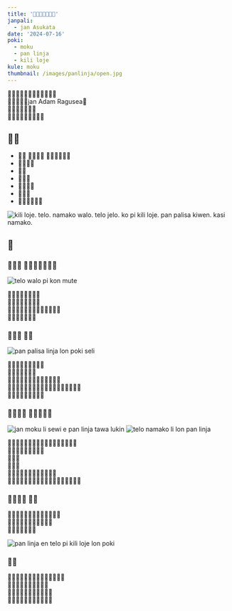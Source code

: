 ```yaml
---
title: '​󱥋​󱤩​󱤊​󱥪​󱥍​󱤚​󱤫'
janpali:
  - jan Asukata
date: '2024-07-16'
poki:
  - moku
  - pan linja
  - kili loje
kule: moku
thumbnail: /images/panlinja/open.jpg
---
```


​󱤿​󱥁​󱤧​󱥉​󱤉​󱥋​󱤩​󱤽​󱥳​󱥩​󱤴​󱦜　  
​󱤿​󱥁​󱤧​󱥧​󱤑jan Adam Ragusea​󱦜　  
​󱤴​󱤆​󱤉​󱥬​󱥆​󱥨​󱦜　  
​󱥠​󱤧​󱤓​󱤉​󱤶​󱥩​󱤑​󱥮​󱦜　  

## ​󱤌​󱥷

- ​󱤚​󱤫
  ​󱤚​󱥣​󱤧​󱥔
  ​󱥨​󱤚​󱤨​󱤧​󱥔​󱤼
- ​󱥪​󱥍​󱤼​󱥖
- ​󱥸​󱥲
- ​󱥪​󱤜​󱤒
- ​󱤜​󱥍​󱤚​󱤫
- ​󱥋​󱥊​󱤛
- ​󱥷​󱤂​󱥷​󱤡​󱤗​󱥸

![kili loje. telo. namako walo. telo jelo. ko pi kili loje. pan palisa kiwen. kasi namako.](/images/panlinja/wan.jpg)

## ​󱤿

### ​󱤽​󱥳​󱦝 ​󱥄​󱥉​󱤉​󱥪​󱥍​󱤚​󱤫

![telo walo pi kon mute](/images/panlinja/tu.jpg)

​󱥄​󱥮​󱤉​󱤚​󱤫​󱤊​󱥪​󱦜　  
​󱥄​󱥌​󱥸​󱥲​󱤉​󱥪​󱥁​󱦜　  
​󱥪​󱥁​󱤧​󱤞​󱥔​󱤡​󱥄​󱥐​󱥌​󱤉​󱥸​󱥲​󱦜　  
​󱥄​󱥮​󱥮​󱤉​󱥪​󱥁​󱦜　  

### ​󱤽​󱥮​󱦝 ​󱥄​󱥗

![pan palisa linja lon poki seli](/images/panlinja/tu%20wan.jpg)

​󱥄​󱥌​󱥪​󱤜​󱤒​󱤉​󱥓​󱥥​󱦜　  
​󱥄​󱥗​󱤉​󱥓​󱥥​󱥁​󱦜　  
​󱥓​󱥥​󱤧​󱤖​󱥗​󱤡​󱥄​󱥌​󱤜​󱥍​󱤚​󱤫​󱦜　  
​󱤜​󱥁​󱤧​󱤖​󱥏​󱤨​󱤡​󱥄​󱥌​󱥋​󱥊​󱤊​󱤟​󱥳​󱥍​󱥪​󱤚​󱦜　  
​󱥄​󱥳​󱤉​󱥆​󱤬​󱥫​󱥳​󱥨​󱦜　  

### ​󱤽​󱥮​󱥳​󱦝 ​󱥄​󱥗​󱤉​󱥋​󱥊

![jan moku li sewi e pan linja tawa lukin](/images/panlinja/tu%20tu.jpg)
![telo namako li lon pan linja](/images/panlinja/luka.jpg)

​󱤅​󱥍​󱥋​󱥊​󱤧​󱤖​󱥏​󱤨​󱤡​󱥄​󱥌​󱤟​󱥳​󱥍​󱥪​󱤚​󱦜　  
​󱥄​󱥳​󱤉​󱥆​󱤬​󱥫​󱥳​󱥨​󱦜　  
​󱥄​󱥁​󱦜　  
​󱥄​󱥁​󱦜　  
​󱥋​󱤩​󱤧​󱤛​󱤂​󱤡​󱥄​󱥗​󱤂​󱥄​󱥁​󱦜　  
​󱥋​󱥊​󱤧​󱤛​󱤡​󱥄​󱤈​󱤿​󱥁​󱤙​󱥪​󱥍​󱤚​󱤂​󱤀​󱥄​󱥁​󱦜　  

### ​󱤽​󱥮​󱥮​󱦝 ​󱥄​󱤶

​󱤶​󱥁​󱤧​󱥷​󱤉​󱥸​󱥲​󱤡​󱥄​󱥌​󱥸​󱥲​󱦜　  
​󱥞​󱤓​󱤉​󱥸​󱤗​󱤡​󱥄​󱥌​󱥸​󱤗​󱦜　  
​󱥄​󱤶​󱤀​󱤉​󱤶​󱥁​󱦜　  

![pan linja en telo pi kili loje lon poki](/images/panlinja/open.jpg)

### ​󱥡​󱤨

​󱥋​󱥊​󱤧​󱤘​󱤂​󱤬​󱥓​󱥥​󱤡​󱥄​󱥮​󱤉​󱥆​󱦜　  
​󱤿​󱥁​󱤧​󱤞​󱥔​󱥧​󱤚​󱤫​󱥔​󱦜　  
​󱤿​󱥁​󱤧​󱤞​󱥔​󱥧​󱥊​󱥍​󱤲​󱤨​󱦜　  
​󱥋​󱥁​󱤧​󱥔​󱥧​󱥀​󱤂​󱤬​󱥘​󱥆​󱦜　  
